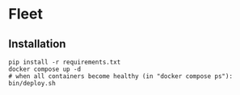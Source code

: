 # Fleet

## Installation
```shell
pip install -r requirements.txt
docker compose up -d
# when all containers become healthy (in "docker compose ps"):
bin/deploy.sh
```
